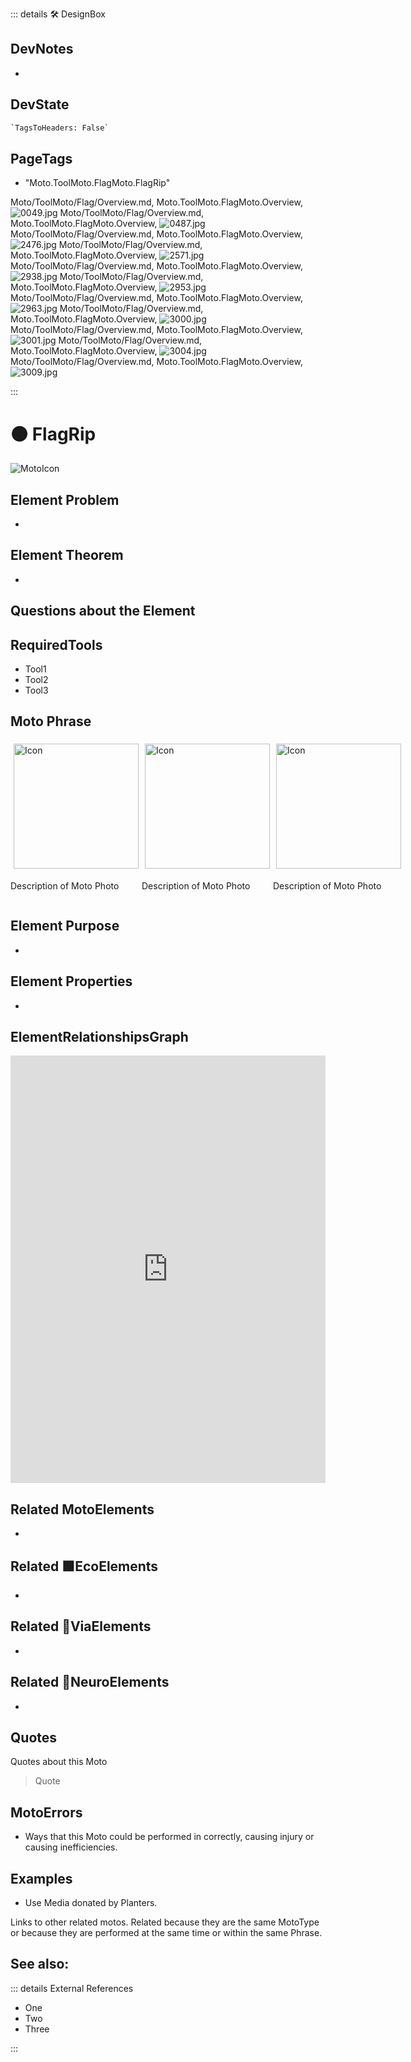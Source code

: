::: details 🛠 <dev>DesignBox</dev>

## DevNotes

-

## DevState

```py
`TagsToHeaders: False`
```

<h2>PageTags</h2>

- "Moto.ToolMoto.FlagMoto.FlagRip"

Moto/ToolMoto/Flag/Overview.md, <dev>Moto.ToolMoto.FlagMoto.Overview</dev>, ![0049.jpg](/PaperPhoto/0049.jpg)
Moto/ToolMoto/Flag/Overview.md, <dev>Moto.ToolMoto.FlagMoto.Overview</dev>, ![0487.jpg](/PaperPhoto/0487.jpg)
Moto/ToolMoto/Flag/Overview.md, <dev>Moto.ToolMoto.FlagMoto.Overview</dev>, ![2476.jpg](/PaperPhoto/2476.jpg)
Moto/ToolMoto/Flag/Overview.md, <dev>Moto.ToolMoto.FlagMoto.Overview</dev>, ![2571.jpg](/PaperPhoto/2571.jpg)
Moto/ToolMoto/Flag/Overview.md, <dev>Moto.ToolMoto.FlagMoto.Overview</dev>, ![2938.jpg](/PaperPhoto/2938.jpg)
Moto/ToolMoto/Flag/Overview.md, <dev>Moto.ToolMoto.FlagMoto.Overview</dev>, ![2953.jpg](/PaperPhoto/2953.jpg)
Moto/ToolMoto/Flag/Overview.md, <dev>Moto.ToolMoto.FlagMoto.Overview</dev>, ![2963.jpg](/PaperPhoto/2963.jpg)
Moto/ToolMoto/Flag/Overview.md, <dev>Moto.ToolMoto.FlagMoto.Overview</dev>, ![3000.jpg](/PaperPhoto/3000.jpg)
Moto/ToolMoto/Flag/Overview.md, <dev>Moto.ToolMoto.FlagMoto.Overview</dev>, ![3001.jpg](/PaperPhoto/3001.jpg)
Moto/ToolMoto/Flag/Overview.md, <dev>Moto.ToolMoto.FlagMoto.Overview</dev>, ![3004.jpg](/PaperPhoto/3004.jpg)
Moto/ToolMoto/Flag/Overview.md, <dev>Moto.ToolMoto.FlagMoto.Overview</dev>, ![3009.jpg](/PaperPhoto/3009.jpg)

:::

# 🟠 <moto>FlagRip</moto>

![MotoIcon](/Moto/Moto_Icon.png)

## Element Problem

-

## Element Theorem

-

## Questions about the Element

## RequiredTools

- Tool1
- Tool2
- Tool3

## <moto>Moto Phrase</moto>

<div style="display: flex">
    <div>
        <img style="margin: 5px" height="200" width="200" alt="Icon" src="/Moto/Moto_Icon.png"/>
        <p>Description of Moto Photo</p>
    </div>
    <div>
        <img style="margin: 5px" height="200" width="200" alt="Icon" src="/Moto/Moto_Icon.png"/>
        <p>Description of Moto Photo</p>
    </div>
    <div>
        <img style="margin: 5px" height="200" width="200" alt="Icon" src="/Moto/Moto_Icon.png"/>
        <p>Description of Moto Photo</p>
    </div>
</div>

## Element Purpose

- 

## Element Properties

- 


## ElementRelationshipsGraph

<iframe 
    width="100%" 
    height="684" 
    frameborder="0"
    src="https://observablehq.com/embed/@d3/force-directed-graph/2?cells=chart"
></iframe>

## Related <moto>MotoElements</moto>
- 

## Related 🟩<eco>EcoElements</eco>
- 
## Related 🔻<via>ViaElements</via>
- 

## Related 💜<neuro>NeuroElements</neuro> 
-  
## Quotes

Quotes about this Moto

> Quote

## MotoErrors

- Ways that this Moto could be performed in correctly, causing injury or causing inefficiencies.

## Examples

- Use Media donated by Planters. 



Links to other related motos. Related because they are the same MotoType or because they are performed at the same time or within the same Phrase. 

## See also:



::: details External References

- One
- Two
- Three

:::

